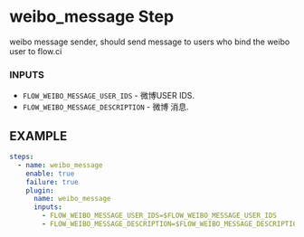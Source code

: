 # weibo_message Step
weibo message sender, should send message to users who bind the weibo user to flow.ci

### INPUTS

* `FLOW_WEIBO_MESSAGE_USER_IDS` - 微博USER IDS.
* `FLOW_WEIBO_MESSAGE_DESCRIPTION` - 微博 消息.

## EXAMPLE 

```yml
steps:
  - name: weibo_message
    enable: true
    failure: true
    plugin:
      name: weibo_message
      inputs:
        - FLOW_WEIBO_MESSAGE_USER_IDS=$FLOW_WEIBO_MESSAGE_USER_IDS
        - FLOW_WEIBO_MESSAGE_DESCRIPTION=$FLOW_WEIBO_MESSAGE_DESCRIPTION
```
